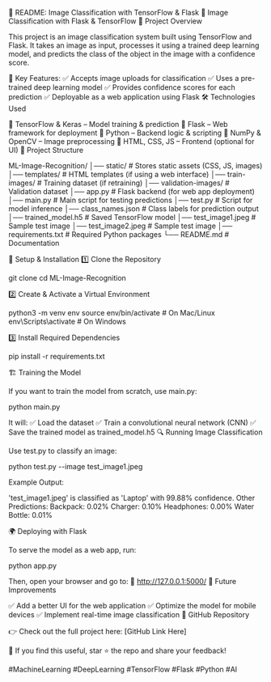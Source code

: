 📌 README: Image Classification with TensorFlow & Flask
🚀 Image Classification with Flask & TensorFlow
📖 Project Overview

This project is an image classification system built using TensorFlow and Flask. It takes an image as input, processes it using a trained deep learning model, and predicts the class of the object in the image with a confidence score.

🔹 Key Features:
✅ Accepts image uploads for classification
✅ Uses a pre-trained deep learning model
✅ Provides confidence scores for each prediction
✅ Deployable as a web application using Flask
🛠 Technologies Used

🔹 TensorFlow & Keras – Model training & prediction
🔹 Flask – Web framework for deployment
🔹 Python – Backend logic & scripting
🔹 NumPy & OpenCV – Image preprocessing
🔹 HTML, CSS, JS – Frontend (optional for UI)
📂 Project Structure

ML-Image-Recognition/
│── static/                  # Stores static assets (CSS, JS, images)
│── templates/               # HTML templates (if using a web interface)
│── train-images/            # Training dataset (if retraining)
│── validation-images/       # Validation dataset
│── app.py                   # Flask backend (for web app deployment)
│── main.py                  # Main script for testing predictions
│── test.py                   # Script for model inference
│── class_names.json         # Class labels for prediction output
│── trained_model.h5         # Saved TensorFlow model
│── test_image1.jpeg         # Sample test image
│── test_image2.jpeg         # Sample test image
│── requirements.txt         # Required Python packages
└── README.md                # Documentation

🚀 Setup & Installation
1️⃣ Clone the Repository

git clone <your-github-repo-link>
cd ML-Image-Recognition

2️⃣ Create & Activate a Virtual Environment

python3 -m venv env
source env/bin/activate  # On Mac/Linux
env\Scripts\activate     # On Windows

3️⃣ Install Required Dependencies

pip install -r requirements.txt

🏗 Training the Model

If you want to train the model from scratch, use main.py:

python main.py

It will:
✅ Load the dataset
✅ Train a convolutional neural network (CNN)
✅ Save the trained model as trained_model.h5
🔍 Running Image Classification

Use test.py to classify an image:

python test.py --image test_image1.jpeg

Example Output:

'test_image1.jpeg' is classified as 'Laptop' with 99.88% confidence.
Other Predictions:
Backpack: 0.02%
Charger: 0.10%
Headphones: 0.00%
Water Bottle: 0.01%

🌍 Deploying with Flask

To serve the model as a web app, run:

python app.py

Then, open your browser and go to:
🔗 http://127.0.0.1:5000/
📌 Future Improvements

✅ Add a better UI for the web application
✅ Optimize the model for mobile devices
✅ Implement real-time image classification
🔗 GitHub Repository

👉 Check out the full project here: [GitHub Link Here]

📢 If you find this useful, star ⭐ the repo and share your feedback!

#MachineLearning #DeepLearning #TensorFlow #Flask #Python #AI